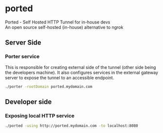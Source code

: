 # ported
Ported - Self Hosted HTTP Tunnel for in-house devs  \
An open source self-hosted (in-house) alternative to ngrok

## Server Side
### Porter service
This is responsible for creating external side of the tunnel (other side being the developers machine). It also configures services in the external gateway server to expose the tunnel to an accessible endpoint.
```sh
./porter -rootDomain ported.mydomain.com
```

## Developer side
### Exposing local HTTP service
```sh
./ported -using http://ported.mydomain.com -to localhost:8080
```
